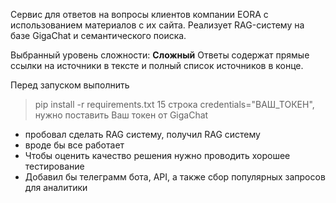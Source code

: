 Сервис для ответов на вопросы клиентов компании EORA с использованием материалов с их сайта. Реализует RAG-систему на базе GigaChat и семантического поиска.

Выбранный уровень сложности: **Сложный**
Ответы содержат прямые ссылки на источники в тексте и полный список источников в конце.

Перед запуском выполнить
> pip install -r requirements.txt
> 15 строка credentials="ВАШ_ТОКЕН", нужно поставить Ваш токен от GigaChat

 - пробовал сделать RAG систему, получил RAG систему
 - вроде бы все работает
 - Чтобы оценить качество решения нужно проводить хорошее тестирование
 - Добавил бы телеграмм бота, API, а также сбор популярных запросов для аналитики